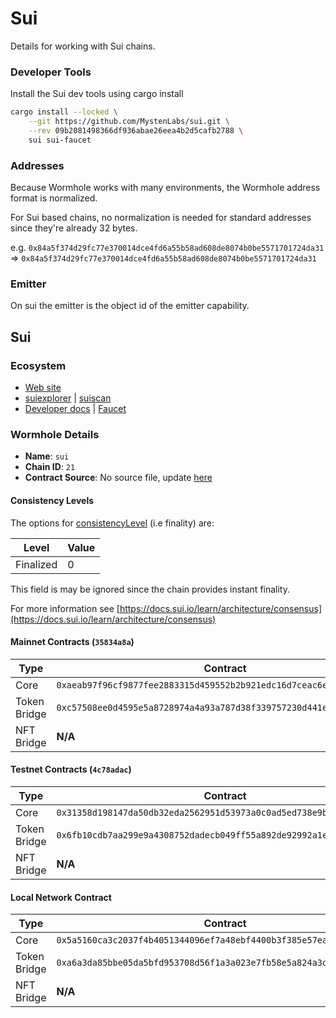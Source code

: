 # Sui

Details for working with Sui chains.

### Developer Tools

Install the Sui dev tools using cargo install

```sh
cargo install --locked \
    --git https://github.com/MystenLabs/sui.git \
    --rev 09b2081498366df936abae26eea4b2d5cafb2788 \
    sui sui-faucet
```

### Addresses

Because Wormhole works with many environments, the Wormhole address format is normalized.

For Sui based chains, no normalization is needed for standard addresses since they're already 32 bytes.

e.g. `0x84a5f374d29fc77e370014dce4fd6a55b58ad608de8074b0be5571701724da31` => `0x84a5f374d29fc77e370014dce4fd6a55b58ad608de8074b0be5571701724da31`

### Emitter

On sui the emitter is the object id of the emitter capability.

## Sui

### Ecosystem

* [Web site](https://sui.io/)
* [suiexplorer](https://suiexplorer.com/) | [suiscan](https://suiscan.xyz/)
* [Developer docs](https://docs.sui.io/) | [Faucet](https://docs.sui.io/build/faucet)

### Wormhole Details

* **Name**: `sui`
* **Chain ID**: `21`
* **Contract Source**: No source file, update [here](https://github.com/wormhole-foundation/docs.wormhole.com/blob/main/scripts/src/chains/sui.json)

#### Consistency Levels

The options for [consistencyLevel](../../tan-suo-chong-dong-wormhole/core-contracts.md#consistencyLevel) (i.e finality) are:

| Level     | Value |
| --------- | ----- |
| Finalized | 0     |

This field is may be ignored since the chain provides instant finality.

For more information see [https://docs.sui.io/learn/architecture/consensus](https://docs.sui.io/learn/architecture/consensus)

#### Mainnet Contracts (`35834a8a`)

| Type         | Contract                                                             |
| ------------ | -------------------------------------------------------------------- |
| Core         | `0xaeab97f96cf9877fee2883315d459552b2b921edc16d7ceac6eab944dd88919c` |
| Token Bridge | `0xc57508ee0d4595e5a8728974a4a93a787d38f339757230d441e895422c07aba9` |
| NFT Bridge   | **N/A**                                                              |

#### Testnet Contracts (`4c78adac`)

| Type         | Contract                                                             |
| ------------ | -------------------------------------------------------------------- |
| Core         | `0x31358d198147da50db32eda2562951d53973a0c0ad5ed738e9b17d88b213d790` |
| Token Bridge | `0x6fb10cdb7aa299e9a4308752dadecb049ff55a892de92992a1edbd7912b3d6da` |
| NFT Bridge   | **N/A**                                                              |

#### Local Network Contract

| Type         | Contract                                                             |
| ------------ | -------------------------------------------------------------------- |
| Core         | `0x5a5160ca3c2037f4b4051344096ef7a48ebf4400b3f385e57ea90e1628a8bde0` |
| Token Bridge | `0xa6a3da85bbe05da5bfd953708d56f1a3a023e7fb58e5a824a3d4de3791e8f690` |
| NFT Bridge   | **N/A**                                                              |
